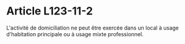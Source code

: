 # Article L123-11-2

L'activité de domiciliation ne peut être exercée dans un local à usage d'habitation principale ou à usage mixte professionnel.
